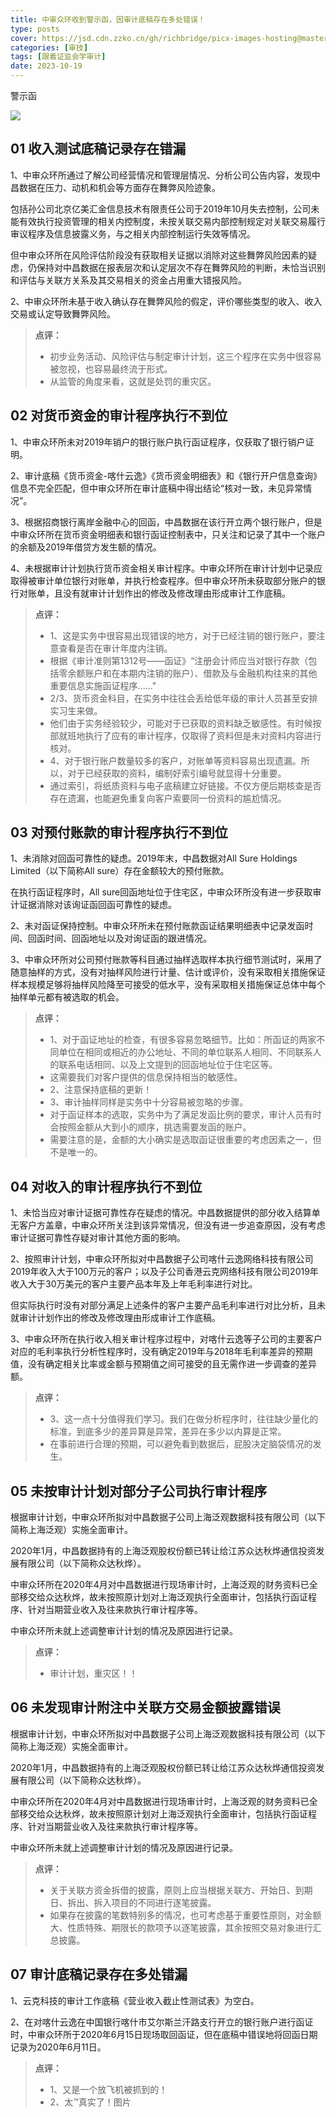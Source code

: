 ```yaml
---
title: 中审众环收到警示函，因审计底稿存在多处错误！
type: posts
cover: https://jsd.cdn.zzko.cn/gh/richbridge/picx-images-hosting@master/thumbnail/CPA-审计.jpg
categories: [审技]
tags: [跟着证监会学审计]
date: 2023-10-19
---
```

警示函

![](https://img.richfan.site/audit/跟着证监会学审计/中审众环收到警示函，因审计底稿存在多处错误！.webp)

## 01 收入测试底稿记录存在错漏

1、中审众环所通过了解公司经营情况和管理层情况、分析公司公告内容，发现中昌数据在压力、动机和机会等方面存在舞弊风险迹象。

包括孙公司北京亿美汇金信息技术有限责任公司于2019年10月失去控制，公司未能有效执行投资管理的相关内控制度，未按关联交易内部控制规定对关联交易履行审议程序及信息披露义务，与之相关内部控制运行失效等情况。

但中审众环所在风险评估阶段没有获取相关证据以消除对这些舞弊风险因素的疑虑，仍保持对中昌数据在报表层次和认定层次不存在舞弊风险的判断，未恰当识别和评估与关联方关系及其交易相关的资金占用重大错报风险。

2、中审众环所未基于收入确认存在舞弊风险的假定，评价哪些类型的收入、收入交易或认定导致舞弊风险。

> **点评：**
> - 初步业务活动、风险评估与制定审计计划，这三个程序在实务中很容易被忽视，也容易最终流于形式。
> - 从监管的角度来看，这就是处罚的重灾区。

## 02 对货币资金的审计程序执行不到位

1、中审众环所未对2019年销户的银行账户执行函证程序，仅获取了银行销户证明。

2、审计底稿《货币资金-喀什云逸》《货币资金明细表》和《银行开户信息查询》信息不完全匹配，但中审众环所在审计底稿中得出结论“核对一致，未见异常情况”。

3、根据招商银行离岸金融中心的回函，中昌数据在该行开立两个银行账户，但是中审众环所在货币资金明细表和银行函证控制表中，只关注和记录了其中一个账户的余额及2019年借贷方发生额的情况。

4、未根据审计计划执行货币资金相关审计程序。中审众环所在审计计划中记录应取得被审计单位银行对账单，并执行检查程序。但中审众环所未获取部分账户的银行对账单，且没有就审计计划作出的修改及修改理由形成审计工作底稿。

> **点评：**
> - 1、这是实务中很容易出现错误的地方，对于已经注销的银行账户，要注意查看是否在审计年度内注销。
> - 根据《审计准则第1312号——函证》“注册会计师应当对银行存款（包括零余额账户和在本期内注销的账户）、借款及与金融机构往来的其他重要信息实施函证程序......"
> - 2/3、货币资金科目，在实务中往往会丢给低年级的审计人员甚至安排实习生来做。
> - 他们由于实务经验较少，可能对于已获取的资料缺乏敏感性。有时候按部就班地执行了应有的审计程序，仅取得了资料但是未对资料内容进行核对。
> - 4、对于银行账户数量较多的客户，对账单等资料容易出现遗漏。所以，对于已经获取的资料，编制好索引编号就显得十分重要。
> - 通过索引，将纸质资料与电子底稿建立好链接。不仅方便后期核查是否存在遗漏，也能避免重复向客户索要同一份资料的尴尬情况。

## 03 对预付账款的审计程序执行不到位

1、未消除对回函可靠性的疑虑。2019年末，中昌数据对All Sure Holdings Limited（以下简称All sure）存在金额较大的预付账款。

在执行函证程序时，All sure回函地址位于住宅区，中审众环所没有进一步获取审计证据消除对该询证函回函可靠性的疑虑。

2、未对函证保持控制。中审众环所未在预付账款函证结果明细表中记录发函时间、回函时间、回函地址以及对询证函的跟进情况。

3、中审众环所对公司预付账款等科目通过抽样选取样本执行细节测试时，采用了随意抽样的方式，没有对抽样风险进行计量、估计或评价，没有采取相关措施保证样本规模足够将抽样风险降至可接受的低水平，没有采取相关措施保证总体中每个抽样单元都有被选取的机会。


> **点评：**
> - 1、对于函证地址的检查，有很多容易忽略细节。比如：所函证的两家不同单位在相同或相近的办公地址、不同的单位联系人相同、不同联系人的联系电话相同、以及上文提到的回函地址位于住宅区等。
> - 这需要我们对客户提供的信息保持相当的敏感性。
> - 2、注意保持底稿的更新！
> - 3、审计抽样同样是实务中十分容易被忽略的步骤。
> - 对于函证样本的选取，实务中为了满足发函比例的要求，审计人员有时会按照金额从大到小的顺序，挑选需要发函的账户。
> - 需要注意的是，金额的大小确实是选取函证很重要的考虑因素之一，但不是唯一的。

## 04 对收入的审计程序执行不到位

1、未恰当应对审计证据可靠性存在疑虑的情况。中昌数据提供的部分收入结算单无客户方盖章，中审众环所关注到该异常情况，但没有进一步追查原因，没有考虑审计证据可靠性存疑对审计其他方面的影响。

2、按照审计计划，中审众环所拟对中昌数据子公司喀什云逸网络科技有限公司2019年收入大于100万元的客户；以及子公司香港云克网络科技有限公司2019年收入大于30万美元的客户主要产品本年及上年毛利率进行对比。

但实际执行时没有对部分满足上述条件的客户主要产品毛利率进行对比分析，且未就审计计划作出的修改及修改理由形成审计工作底稿。

3、中审众环所在执行收入相关审计程序过程中，对喀什云逸等子公司的主要客户对应的毛利率执行分析性程序时，没有确定2019年与2018年毛利率差异的预期值，没有确定相关比率或金额与预期值之间可接受的且无需作进一步调查的差异额。

> **点评：**
> - 3、这一点十分值得我们学习。我们在做分析程序时，往往缺少量化的标准，到底多少的差异算是异常，差异在多少以内算是正常。
> - 在事前进行合理的预期，可以避免看到数据后，屁股决定脑袋情况的发生。

## 05 未按审计计划对部分子公司执行审计程序

根据审计计划，中审众环所拟对中昌数据子公司上海泛观数据科技有限公司（以下简称上海泛观）实施全面审计。

2020年1月，中昌数据持有的上海泛观股权份额已转让给江苏众达秋烨通信投资发展有限公司（以下简称众达秋烨）。

中审众环所在2020年4月对中昌数据进行现场审计时，上海泛观的财务资料已全部移交给众达秋烨，故未按照原计划对上海泛观执行全面审计，包括执行函证程序、针对当期营业收入及往来款执行审计程序等。

中审众环所未就上述调整审计计划的情况及原因进行记录。


> **点评：**
> - 审计计划，重灾区！！

## 06 未发现审计附注中关联方交易金额披露错误

根据审计计划，中审众环所拟对中昌数据子公司上海泛观数据科技有限公司（以下简称上海泛观）实施全面审计。

2020年1月，中昌数据持有的上海泛观股权份额已转让给江苏众达秋烨通信投资发展有限公司（以下简称众达秋烨）。

中审众环所在2020年4月对中昌数据进行现场审计时，上海泛观的财务资料已全部移交给众达秋烨，故未按照原计划对上海泛观执行全面审计，包括执行函证程序、针对当期营业收入及往来款执行审计程序等。

中审众环所未就上述调整审计计划的情况及原因进行记录。


> **点评：**
> - 关于关联方资金拆借的披露，原则上应当根据关联方、开始日、到期日、拆出、拆入项目的不同进行逐笔披露。
> - 如果存在披露的笔数特别多的情况，也可考虑基于重要性原则，对金额大、性质特殊、期限长的款项予以逐笔披露，其余按照交易对象进行汇总披露。

## 07 审计底稿记录存在多处错漏

1、云克科技的审计工作底稿《营业收入截止性测试表》为空白。

2、在对喀什云逸在中国银行喀什市艾尔斯兰汗路支行开立的银行账户进行函证时，中审众环所于2020年6月15日现场取回函证，但在底稿中错误地将回函日期记录为2020年6月11日。

> **点评：**
> - 1、又是一个放飞机被抓到的！
> - 2、太™真实了！图片